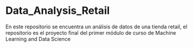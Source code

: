 # Data_Analysis_Retail
En este repositorio se encuentra un análisis de datos de una tienda retail, el repositorio es el proyecto final del primer módulo de curso de Machine Learning and Data Science
